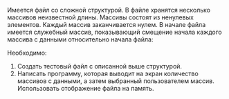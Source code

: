 Имеется файл со сложной структурой. В файле хранятся несколько массивов неизвестной длины. Массивы состоят из ненулевых элементов. Каждый массив заканчивается нулем. 
В начале файла имеется служебный массив, показывающий смещение начала каждого массива с данными относительно начала файла:

Необходимо:
1. Создать тестовый файл с описанной выше структурой.
2. Написать программу, которая выводит на экран количество массивов с данными, а затем выбранный пользователем массив. Использовать отображение файла на память.
